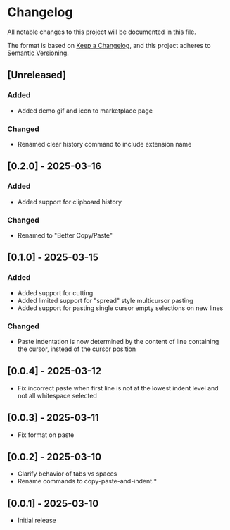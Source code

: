 # Changelog

All notable changes to this project will be documented in this file.

The format is based on [Keep a Changelog](https://keepachangelog.com/en/1.1.0/),
and this project adheres to [Semantic Versioning](https://semver.org/spec/v2.0.0.html).

## [Unreleased]

### Added

- Added demo gif and icon to marketplace page

### Changed

- Renamed clear history command to include extension name

## [0.2.0] - 2025-03-16

### Added

- Added support for clipboard history

### Changed

- Renamed to "Better Copy/Paste"

## [0.1.0] - 2025-03-15

### Added

- Added support for cutting
- Added limited support for "spread" style multicursor pasting
- Added support for pasting single cursor empty selections on new lines

### Changed

- Paste indentation is now determined by the content of line containing the cursor, instead of the cursor position

## [0.0.4] - 2025-03-12

- Fix incorrect paste when first line is not at the lowest indent level and not all whitespace selected

## [0.0.3] - 2025-03-11

- Fix format on paste

## [0.0.2] - 2025-03-10

- Clarify behavior of tabs vs spaces
- Rename commands to copy-paste-and-indent.*

## [0.0.1] - 2025-03-10

- Initial release
